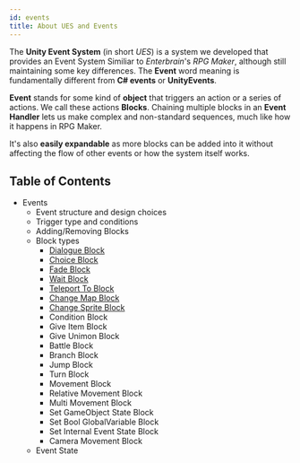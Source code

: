 ```yaml
---
id: events
title: About UES and Events
---
```


The **Unity Event System** (in short _UES_) is a system we developed that provides an Event System Similiar to _Enterbrain_'s *RPG Maker*, although still maintaining some key differences.
The **Event** word meaning is fundamentally different from **C# events** or **UnityEvents**.

**Event** stands for some kind of **object** that triggers an action or a series of actions. We call these actions **Blocks**.
Chaining multiple blocks in an **Event Handler** lets us make complex and non-standard sequences, much like how it happens in RPG Maker.

It's also **easily expandable** as more blocks can be added into it without affecting the flow of other events or how the system itself works.

## Table of Contents

+ Events
    + Event structure and design choices
    + Trigger type and conditions
    + Adding/Removing Blocks
    + Block types
        + [Dialogue Block](blocktypes/dialogueevents)
        + [Choice Block](blocktypes/choiceevents)
        + [Fade Block](blocktypes/fadeevents)
        + [Wait Block](blocktypes/waitevents)
        + [Teleport To Block](blocktypes/teleportevents)
        + [Change Map Block](blocktypes/changemapevents)
        + [Change Sprite Block](blocktypes/changespriteevents)
        + Condition Block
        + Give Item Block
        + Give Unimon Block
        + Battle Block
        + Branch Block
        + Jump Block
        + Turn Block
        + Movement Block
        + Relative Movement Block
        + Multi Movement Block
        + Set GameObject State Block
        + Set Bool GlobalVariable Block
        + Set Internal Event State Block
        + Camera Movement Block
    + Event State